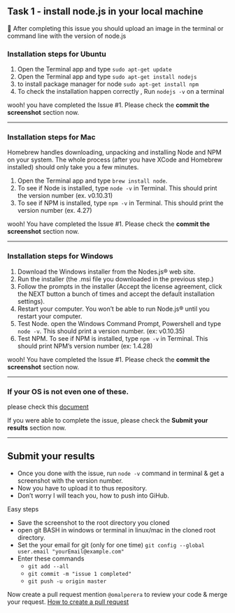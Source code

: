 ## Task 1 - install node.js in your local machine
🎯 After completing this issue you should upload an image in the terminal or command line with the version of node.js



### Installation steps for Ubuntu

1. Open the Terminal app and type `sudo apt-get update`
2. Open the Terminal app and type `sudo apt-get install nodejs`
3. to install package manager for node `sudo apt-get install npm`
4. To check the installation happen correctly , Run `nodejs -v` on a terminal

wooh! you have completed the Issue #1. Please check the **commit the screenshot** section now.

<hr>

### Installation steps for Mac
Homebrew handles downloading, unpacking and installing Node and NPM on your system. The whole process (after you have XCode and Homebrew installed) should only take you a few minutes.

1. Open the Terminal app and type `brew install node`.
2. To see if Node is installed, type `node -v` in Terminal. This should print the version number (ex. v0.10.31)
3. To see if NPM is installed, type `npm -v` in Terminal. This should print the version number (ex. 4.27) 

wooh! You have completed the Issue #1. Please check the **commit the screenshot** section now.

<hr>

### Installation steps for Windows

1. Download the Windows installer from the Nodes.js® web site.
2. Run the installer (the .msi file you downloaded in the previous step.)
3. Follow the prompts in the installer (Accept the license agreement, click the NEXT button a bunch of times and accept the default installation settings).
4. Restart your computer. You won’t be able to run Node.js® until you restart your computer.
5. Test Node. open the Windows Command Prompt, Powershell and type `node -v`. This should print a version number. (ex: v0.10.35)
6. Test NPM. To see if NPM is installed, type `npm -v` in Terminal. This should print NPM’s version number (ex: 1.4.28)

wooh! You have completed the Issue #1. Please check the **commit the screenshot** section now.

<hr>

### If your OS is not even one of these.

please check this [document](https://nodejs.org/en/download/package-manager/) 

If you were able to complete the issue, please check the **Submit your results** section now.


<hr>


## Submit your results
* Once you done with the issue, run `node -v` command in terminal & get a screenshot with the version number.
* Now you have to upload it to thus repository.
* Don’t worry I will teach you, how to push into GiHub.

Easy steps

* Save the screenshot to the root directory you cloned
* open git BASH in windows or terminal in linux/mac in the cloned root directory.
* Set the your email for git (only for one time) `git config --global user.email "yourEmail@example.com"`
* Enter these commands
  * `git add --all`
  * `git commit -m "issue 1 completed"`
  * `git push -u origin master`

Now create a pull request mention `@omalperera` to review your code & merge your request.
[How to create a pull request](https://help.github.com/articles/creating-a-pull-request-from-a-fork/)
